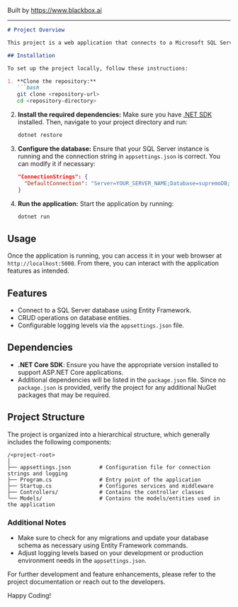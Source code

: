 
Built by https://www.blackbox.ai

---

```markdown
# Project Overview

This project is a web application that connects to a Microsoft SQL Server database named `supremoDB`. The application is configured to use Entity Framework for data access and is built using ASP.NET Core framework. The main objective of the application is to provide users with a reliable interface to interact with the database backend.

## Installation

To set up the project locally, follow these instructions:

1. **Clone the repository:**
   ```bash
   git clone <repository-url>
   cd <repository-directory>
   ```

2. **Install the required dependencies:**
   Make sure you have [.NET SDK](https://dotnet.microsoft.com/download) installed. Then, navigate to your project directory and run:
   ```bash
   dotnet restore
   ```

3. **Configure the database:**
   Ensure that your SQL Server instance is running and the connection string in `appsettings.json` is correct. You can modify it if necessary:
   ```json
   "ConnectionStrings": {
     "DefaultConnection": "Server=YOUR_SERVER_NAME;Database=supremoDB;Trusted_Connection=True;MultipleActiveResultSets=true"
   }
   ```

4. **Run the application:**
   Start the application by running:
   ```bash
   dotnet run
   ```

## Usage

Once the application is running, you can access it in your web browser at `http://localhost:5000`. From there, you can interact with the application features as intended.

## Features

- Connect to a SQL Server database using Entity Framework.
- CRUD operations on database entities.
- Configurable logging levels via the `appsettings.json` file.

## Dependencies

- **.NET Core SDK**: Ensure you have the appropriate version installed to support ASP.NET Core applications.
- Additional dependencies will be listed in the `package.json` file. Since no `package.json` is provided, verify the project for any additional NuGet packages that may be required.

## Project Structure

The project is organized into a hierarchical structure, which generally includes the following components:

```
/<project-root>
│
├── appsettings.json         # Configuration file for connection strings and logging
├── Program.cs               # Entry point of the application
├── Startup.cs               # Configures services and middleware
├── Controllers/             # Contains the controller classes
└── Models/                  # Contains the models/entities used in the application
```

### Additional Notes

- Make sure to check for any migrations and update your database schema as necessary using Entity Framework commands.
- Adjust logging levels based on your development or production environment needs in the `appsettings.json`.

For further development and feature enhancements, please refer to the project documentation or reach out to the developers.

Happy Coding!
```